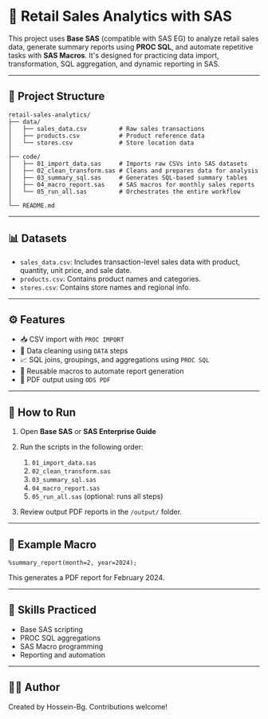 
# 🛒 Retail Sales Analytics with SAS

This project uses **Base SAS** (compatible with SAS EG) to analyze retail sales data, generate summary reports using **PROC SQL**, and automate repetitive tasks with **SAS Macros**. It's designed for practicing data import, transformation, SQL aggregation, and dynamic reporting in SAS.

---

## 📂 Project Structure

```
retail-sales-analytics/
├── data/
│   ├── sales_data.csv         # Raw sales transactions
│   ├── products.csv           # Product reference data
│   └── stores.csv             # Store location data
│
├── code/
│   ├── 01_import_data.sas     # Imports raw CSVs into SAS datasets
│   ├── 02_clean_transform.sas # Cleans and prepares data for analysis
│   ├── 03_summary_sql.sas     # Generates SQL-based summary tables
│   ├── 04_macro_report.sas    # SAS macros for monthly sales reports
│   └── 05_run_all.sas         # Orchestrates the entire workflow
│
└── README.md
```

---

## 📊 Datasets

- `sales_data.csv`: Includes transaction-level sales data with product, quantity, unit price, and sale date.
- `products.csv`: Contains product names and categories.
- `stores.csv`: Contains store names and regional info.

---

## ⚙️ Features

- 📥 CSV import with `PROC IMPORT`
- 🧼 Data cleaning using `DATA` steps
- 📈 SQL joins, groupings, and aggregations using `PROC SQL`
- 🔁 Reusable macros to automate report generation
- 📄 PDF output using `ODS PDF`

---

## 🚀 How to Run

1. Open **Base SAS** or **SAS Enterprise Guide**
2. Run the scripts in the following order:
   1. `01_import_data.sas`
   2. `02_clean_transform.sas`
   3. `03_summary_sql.sas`
   4. `04_macro_report.sas`
   5. `05_run_all.sas` (optional: runs all steps)

3. Review output PDF reports in the `/output/` folder.

---

## 📌 Example Macro

```sas
%summary_report(month=2, year=2024);
```

This generates a PDF report for February 2024.

---

## 🧠 Skills Practiced

- Base SAS scripting
- PROC SQL aggregations
- SAS Macro programming
- Reporting and automation

---

## 👨‍💻 Author

Created by Hossein-Bg. Contributions welcome!

